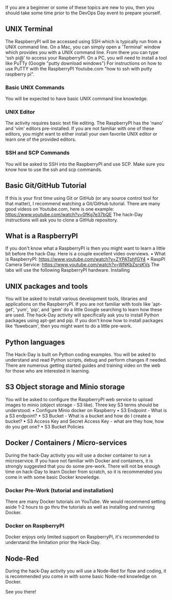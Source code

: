 If you are a beginner or some of these topics are new to you, then you should take some time prior to the DevOps Day event to prepare yourself.
## UNIX Terminal
The RaspberryPI will be accessed using SSH which is typically run from a UNIX command line. On a Mac, you can simply open a 'Terminal' window which provides you with a UNIX command line. From there you can type 'ssh pi@' to access your RaspberryPI. On a PC, you will need to install a tool like PuTTy (Google "putty download windows") For instructions on how to use PuTTY with the RaspberryPI Youtube.com "how to ssh with putty raspberry pi".
### Basic UNIX Commands
You will be expected to have basic UNIX command line knowledge. 
### UNIX Editor
The activity requires basic text file editing. The RaspberryPI has the 'nano' and 'vim' editors pre-installed. If you are not familiar with one of these editors, you might want to either install your own favorite UNIX editor or learn one of the provided editors.
### SSH and SCP Commands
You will be asked to SSH into the RaspberryPI and use SCP. Make sure you know how to use the ssh and scp commands.
## Basic Git/GitHub Tutorial
If this is your first time using Git or GitHub (or any source control tool for that matter), I recommend watching a Git/GitHub tutorial. There are many good videos on Youtube.com, here is one example: https://www.youtube.com/watch?v=0fKg7e37bQE The hack-Day instructions will ask you to clone a GitHub repository.

## What is a RaspberryPI
If you don't know what a RaspberryPI is then you might want to learn a little bit before the hack-Day. Here is a couple excellent video overviews.
•	What is RaspberryPI: https://www.youtube.com/watch?v=ZYPATphfGY4
•	RaspPI Camera Service: https://www.youtube.com/watch?v=WNKbZsrsKVs The labs will use the following RaspberryPI hardware. Installing 
## UNIX packages and tools
You will be asked to install various development tools, libraries and applications on the RaspberryPI. If you are not familiar with tools like 'apt-get', 'yum', 'pip', and 'gem' do a little Google searching to learn how these are used. The hack-Day activity will specifically ask you to install Python packages using apt-get and pip. If you don't know how to install packages like 'fswebcam', then you might want to do a little pre-work.
## Python languages
The Hack-Day is built on Python coding examples. You will be asked to understand and read Python scripts, debug and perform changes if needed. 
There are numerous getting started guides and training video on the web for those who are interested in learning.
## S3 Object storage and Minio storage
You will be asked to configure the RaspberryPI web service to upload images to minio (object storage - S3 like). Three key S3 terms should be understood:
•	Configure Minio docker on Raspberry
•	S3 Endpoint - What is a S3 endpoint?
•	S3 Bucket - What is a bucket and how do I create a bucket?
•	S3 Access Key and Secret Access Key - what are they how, how do you get one?
•	S3 Bucket Policies
## Docker / Containers / Micro-services
During the hack-Day activity you will use a docker container to run a microservice. If you have not familiar with Docker and containers, it is strongly suggested that you do some pre-work.
There will not be enough time on hack-Day to learn Docker from scratch, so it is recommended you come in with some basic Docker knowledge.
### Docker Pre-Work (tutorial and installation)
There are many Docker tutorials on YouTube. We would recommend setting aside 1-2 hours to go thru the tutorials as well as installing and running Docker.
### Docker on RaspberryPI
Docker enjoys only limited support on RaspberryPI, it's recommended to understand the limitation prior the Hack-Day.
## Node-Red
During the hack-Day activity you will use a Node-Red for flow and coding, it is recommended you come in with some basic Node-red knowledge on Docker.

  See you there!

 
